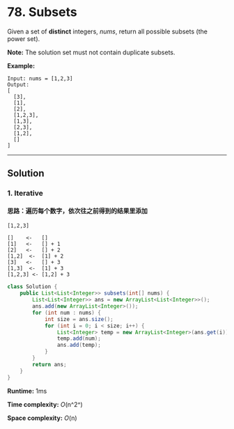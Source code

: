 # 78. Subsets

Given a set of **distinct** integers, *nums*, return all possible subsets (the power set).

**Note:** The solution set must not contain duplicate subsets.

**Example:**

```
Input: nums = [1,2,3]
Output:
[
  [3],
  [1],
  [2],
  [1,2,3],
  [1,3],
  [2,3],
  [1,2],
  []
]
```

---

## Solution

### 1.  Iterative

#### 思路：遍历每个数字，依次往之前得到的结果里添加

```
[1,2,3]

[]    <-   []
[1]   <-   [] + 1
[2]   <-   [] + 2
[1,2]  <-  [1] + 2
[3]   <-   [] + 3
[1,3]  <-  [1] + 3
[1,2,3] <- [1,2] + 3
```

```java
class Solution {
    public List<List<Integer>> subsets(int[] nums) {
        List<List<Integer>> ans = new ArrayList<List<Integer>>();
        ans.add(new ArrayList<Integer>());
        for (int num : nums) {
            int size = ans.size();
            for (int i = 0; i < size; i++) {
                List<Integer> temp = new ArrayList<Integer>(ans.get(i));
                temp.add(num);
                ans.add(temp);
            }
        }
        return ans;
    }
}
```

**Runtime:** 1ms

**Time complexity:** *O*(n^2^)

**Space complexity:** *O*(n)